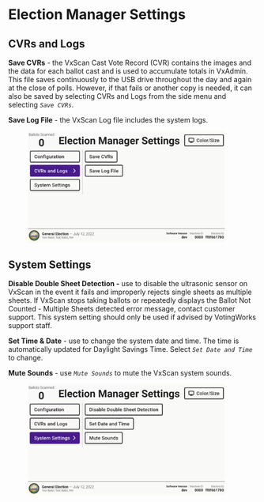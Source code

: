 # Election Manager Settings

## CVRs and Logs

**Save CVRs** - the VxScan Cast Vote Record (CVR) contains the images and the data for each ballot cast and is used to accumulate totals in VxAdmin. This file saves continuously to the USB drive throughout the day and again at the close of polls.  However, if that fails or another copy is needed, it can also be saved by selecting CVRs and Logs from the side menu and selecting _`Save CVRs`_.

**Save Log File** - the VxScan Log file includes the system logs.

<figure><img src="../.gitbook/assets/image (856).png" alt="" width="398"><figcaption></figcaption></figure>

## System Settings

**Disable Double Sheet Detection -** use to disable the ultrasonic sensor on VxScan in the event it fails and improperly rejects single sheets as multiple sheets. If VxScan stops taking ballots or repeatedly displays the Ballot Not Counted - Multiple Sheets detected error message, contact customer support. This system setting should only be used if advised by VotingWorks support staff.

**Set Time & Date** - use to change the system date and time. The time is automatically updated for Daylight Savings Time.  Select _`Set Date and Time`_ to change.

**Mute Sounds** - use _`Mute Sounds`_ to mute the VxScan system sounds.

<figure><img src="../.gitbook/assets/image (857).png" alt="" width="398"><figcaption></figcaption></figure>

